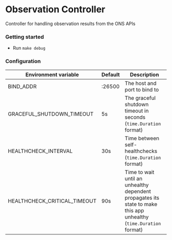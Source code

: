 # Observation Controller
Controller for handling observation results from the ONS APIs

### Getting started

* Run `make debug`

### Configuration

| Environment variable         | Default   | Description
| ---------------------------- | --------- | -----------
| BIND_ADDR                    | :26500    | The host and port to bind to
| GRACEFUL_SHUTDOWN_TIMEOUT    | 5s        | The graceful shutdown timeout in seconds (`time.Duration` format)
| HEALTHCHECK_INTERVAL         | 30s       | Time between self-healthchecks (`time.Duration` format)
| HEALTHCHECK_CRITICAL_TIMEOUT | 90s       | Time to wait until an unhealthy dependent propagates its state to make this app unhealthy (`time.Duration` format)

